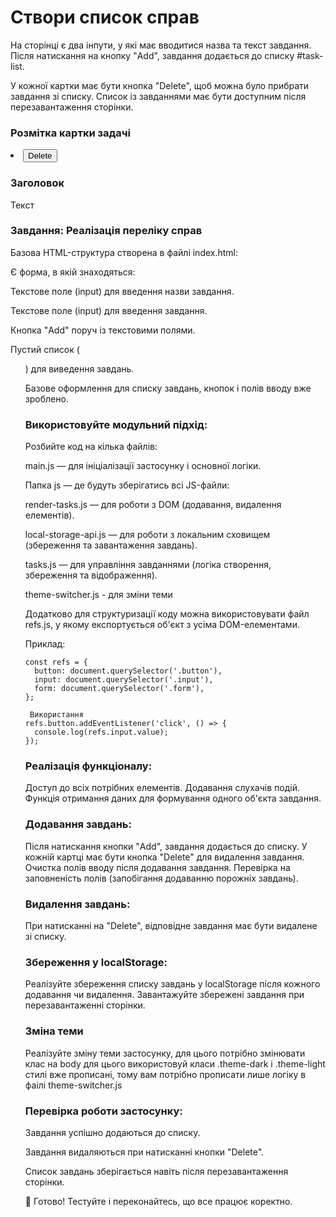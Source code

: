 # Створи список справ

На сторінці є два інпути, у які має вводитися назва та текст завдання. Після
натискання на кнопку "Add", завдання додається до списку #task-list.

У кожної картки має бути кнопка "Delete", щоб можна було прибрати завдання зі
списку. Список із завданнями має бути доступним після перезавантаження сторінки.

### Розмітка картки задачі

<li class="task-list-item">
    <button class="task-list-item-btn">Delete</button>
    <h3>Заголовок</h3>
    <p>Текст</p>
</li>

### Завдання: Реалізація переліку справ

Базова HTML-структура створена в файлі index.html:

Є форма, в якій знаходяться:

Текстове поле (input) для введення назви завдання.

Текстове поле (input) для введення завдання.

Кнопка "Add" поруч із текстовими полями.

Пустий список (<ul id="task-list">) для виведення завдань.

Базове оформлення для списку завдань, кнопок і полів вводу вже зроблено.

### Використовуйте модульний підхід:

Розбийте код на кілька файлів:

main.js — для ініціалізації застосунку і основної логіки.

Папка js — де будуть зберігатись всі JS-файли:

render-tasks.js — для роботи з DOM (додавання, видалення елементів).

local-storage-api.js — для роботи з локальним сховищем (збереження та
завантаження завдань).

tasks.js — для управління завданнями (логіка створення, збереження та
відображення).

theme-switcher.js - для зміни теми

Додатково для структуризації коду можна використовувати файл refs.js, у якому
експортується об'єкт з усіма DOM-елементами.

Приклад:

```
const refs = {
  button: document.querySelector('.button'),
  input: document.querySelector('.input'),
  form: document.querySelector('.form'),
};

 Використання
refs.button.addEventListener('click', () => {
  console.log(refs.input.value);
});
```

### Реалізація функціоналу:

Доступ до всіх потрібних елементів. Додавання слухачів подій. Функція отримання
даних для формування одного об'єкта завдання.

### Додавання завдань:

Після натискання кнопки "Add", завдання додається до списку. У кожній картці має
бути кнопка "Delete" для видалення завдання. Очистка полів вводу після додавання
завдання. Перевірка на заповненість полів (запобігання додаванню порожніх
завдань).

### Видалення завдань:

При натисканні на "Delete", відповідне завдання має бути видалене зі списку.

### Збереження у localStorage:

Реалізуйте збереження списку завдань у localStorage після кожного додавання чи
видалення. Завантажуйте збережені завдання при перезавантаженні сторінки.

### Зміна теми

Реалізуйте зміну теми застосунку, для цього потрібно змінювати клас на body для
цього використовуй класи .theme-dark і .theme-light стилі вже прописані, тому
вам потрібно прописати лише логіку в фаілі theme-switcher.js

### Перевірка роботи застосунку:

Завдання успішно додаються до списку.

Завдання видаляються при натисканні кнопки "Delete".

Список завдань зберігається навіть після перезавантаження сторінки.

🚀 Готово! Тестуйте і переконайтесь, що все працює коректно.
